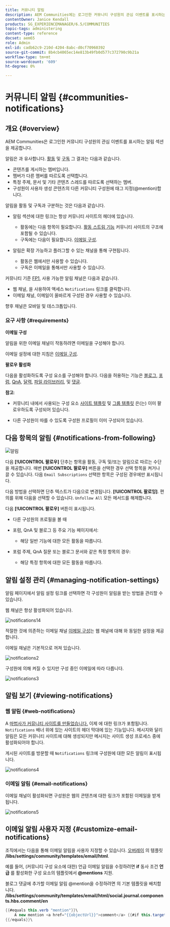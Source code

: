 ```yaml
---
title: 커뮤니티 알림
description: AEM Communities에는 로그인한 커뮤니티 구성원의 관심 이벤트를 표시하는 알림이 있습니다.
contentOwner: Janice Kendall
products: SG_EXPERIENCEMANAGER/6.5/COMMUNITIES
topic-tags: administering
content-type: reference
docset: aem65
role: Admin
exl-id: cadb62c9-210d-4204-8abc-d0cf70960392
source-git-commit: 8b4cb4065ec14e813b49fb0d577c372790c9b21a
workflow-type: tm+mt
source-wordcount: '609'
ht-degree: 0%

---
```


# 커뮤니티 알림 {#communities-notifications}

## 개요 {#overview}

AEM Communities은 로그인한 커뮤니티 구성원의 관심 이벤트를 표시하는 알림 섹션을 제공합니다.

알림은 과 유사합니다. [활동](/help/communities/essentials-activities.md) 및 [구독](/help/communities/subscriptions.md) 그 결과는 다음과 같습니다.

* 콘텐츠를 게시하는 멤버입니다.
* 멤버가 다른 멤버를 따르도록 선택합니다.
* 특정 주제, 문서 및 기타 콘텐츠 스레드를 따르도록 선택하는 멤버.
* 구성원이 사용자 생성 콘텐츠의 다른 커뮤니티 구성원에 태그 지정(@mention)합니다.

알림을 활동 및 구독과 구분하는 것은 다음과 같습니다.

* 알림 섹션에 대한 링크는 항상 커뮤니티 사이트의 헤더에 있습니다.

   * 활동에는 다음 항목이 필요합니다. [활동 스트림 기능](/help/communities/functions.md#activity-stream-function) 커뮤니티 사이트의 구조에 포함될 수 있습니다.
   * 구독에는 다음이 필요합니다. [이메일 구성](/help/communities/email.md).

* 알림은 확장 가능하고 플러그할 수 있는 채널을 통해 구현됩니다.

   * 활동은 웹에서만 사용할 수 있습니다.
   * 구독은 이메일을 통해서만 사용할 수 있습니다.

커뮤니티 기준 [FP1](/help/communities/deploy-communities.md#latestfeaturepack), 사용 가능한 알림 채널은 다음과 같습니다.

* 웹 채널, 을 사용하여 액세스 `Notifications` 링크를 클릭합니다.
* 이메일 채널, 이메일이 올바르게 구성된 경우 사용할 수 있습니다.

향후 채널은 모바일 및 데스크톱입니다.

### 요구 사항 {#requirements}

**이메일 구성**

알림을 위한 이메일 채널이 작동하려면 이메일을 구성해야 합니다.

이메일 설정에 대한 지침은 [이메일 구성](/help/communities/analytics.md).

**팔로우 활성화**

다음을 활성화하도록 구성 요소를 구성해야 합니다. 다음을 허용하는 기능은 [블로그](/help/communities/blog-feature.md), [포럼](/help/communities/forum.md), [QnA](/help/communities/working-with-qna.md), [달력](/help/communities/calendar.md), [파일 라이브러리](/help/communities/file-library.md), 및 [댓글](/help/communities/comments.md).

**참고**:

* 커뮤니티 내에서 사용되는 구성 요소 [사이트 템플릿](/help/communities/sites.md) 및 [그룹 템플릿](/help/communities/tools-groups.md) 은(는) 이미 팔로우하도록 구성되어 있습니다.

* 다른 구성원이 따를 수 있도록 구성원 프로필이 이미 구성되어 있습니다.

## 다음 항목의 알림 {#notifications-from-following}

![알림](assets/notifications.png)

다음 **[!UICONTROL 팔로우]** 단추는 항목을 활동, 구독 및/또는 알림으로 따르는 수단을 제공합니다. 매번 **[!UICONTROL 팔로우]** 버튼을 선택한 경우 선택 항목을 켜거나 끌 수 있습니다. 다음 `Email Subscriptions` 선택한 항목은 구성된 경우에만 표시됩니다.

다음 방법을 선택하면 단추 텍스트가 다음으로 변경됩니다. **[!UICONTROL 팔로잉]**. 편의를 위해 다음을 선택할 수 있습니다. `Unfollow All` 모든 메서드를 해제합니다.

다음 **[!UICONTROL 팔로우]** 버튼이 표시됩니다.

* 다른 구성원의 프로필을 볼 때
* 포럼, QnA 및 블로그 등 주요 기능 페이지에서:

   * 해당 일반 기능에 대한 모든 활동을 따릅니다.

* 포럼 주제, QnA 질문 또는 블로그 문서와 같은 특정 항목의 경우:

   * 해당 특정 항목에 대한 모든 활동을 따릅니다.

## 알림 설정 관리 {#managing-notification-settings}

알림 페이지에서 알림 설정 링크를 선택하면 각 구성원이 알림을 받는 방법을 관리할 수 있습니다.

웹 채널은 항상 활성화되어 있습니다.

![notifications14](assets/notifications1.png)

적절한 것에 의존하는 이메일 채널 [이메일 구성](/help/communities/email.md)는 웹 채널에 대해 와 동일한 설정을 제공합니다.

이메일 채널은 기본적으로 꺼져 있습니다.

![notifications2](assets/notifications2.png)

구성원에 의해 켜질 수 있지만 구성 중인 이메일에 따라 다릅니다.

![notifications3](assets/notifications3.png)

## 알림 보기 {#viewing-notifications}

### 웹 알림 {#web-notifications}

A [마법사가 커뮤니티 사이트를 만들었습니다.](/help/communities/sites-console.md) 이제 에 대한 링크가 포함됩니다. `Notifications` 배너 위에 있는 사이트의 헤더 막대에 있는 기능입니다. 메시지와 달리 알림은 모든 커뮤니티 사이트에 대해 생성되지만 메시지는 사이트 생성 프로세스 중에 활성화되어야 합니다.

게시된 사이트를 방문할 때 `Notifications` 링크에 구성원에 대한 모든 알림이 표시됩니다.

![notifications4](assets/notifications4.png)

### 이메일 알림 {#email-notifications}

이메일 채널이 활성화되면 구성원은 웹의 콘텐츠에 대한 링크가 포함된 이메일을 받게 됩니다.

![notifications5](assets/notifications5.png)

## 이메일 알림 사용자 지정 {#customize-email-notifications}

조직에서는 다음을 통해 이메일 알림을 사용자 지정할 수 있습니다. [오버레이](/help/communities/client-customize.md#overlays) 의 템플릿 **/libs/settings/community/templates/email/html**.

예를 들어, (커뮤니티 구성 요소에 대한) 언급 이메일 알림을 수정하려면 **if** 동사 조건 **언급** 를 활성화한 구성 요소의 템플릿에서 **@mentions** 지원.

블로그 댓글에 추가할 이메일 알림 @mention을 수정하려면 의 기본 템플릿을 배치합니다. **/libs/settings/community/templates/email/html/social.journal.components.hbs.comment/en**

```java
{{#equals this.verb "mention"}}\
    A new mention <a href="{{objectUrl}}">comment</a> {{#if this.target.properties.[jcr:title]}}to the article "{{{target.displayName}}}" {{/if}}was added by {{{user.name}}} on {{dateUtil this.published format="EEE, d MMM yyyy HH:mm:ss z"}}.\n \
{{/equals}}\
```
